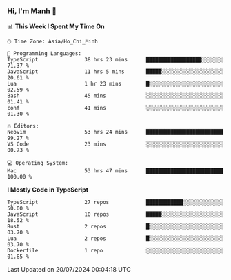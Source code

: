 ### Hi, I'm Manh 👋

<!--START_SECTION:waka-->
📊 **This Week I Spent My Time On** 

```text
🕑︎ Time Zone: Asia/Ho_Chi_Minh

💬 Programming Languages: 
TypeScript               38 hrs 23 mins      ██████████████████░░░░░░░   71.37 % 
JavaScript               11 hrs 5 mins       █████░░░░░░░░░░░░░░░░░░░░   20.61 % 
Lua                      1 hr 23 mins        █░░░░░░░░░░░░░░░░░░░░░░░░   02.59 % 
Bash                     45 mins             ░░░░░░░░░░░░░░░░░░░░░░░░░   01.41 % 
conf                     41 mins             ░░░░░░░░░░░░░░░░░░░░░░░░░   01.30 % 

🔥 Editors: 
Neovim                   53 hrs 24 mins      █████████████████████████   99.27 % 
VS Code                  23 mins             ░░░░░░░░░░░░░░░░░░░░░░░░░   00.73 % 

💻 Operating System: 
Mac                      53 hrs 47 mins      █████████████████████████   100.00 % 
```

**I Mostly Code in TypeScript** 

```text
TypeScript               27 repos            ████████████░░░░░░░░░░░░░   50.00 % 
JavaScript               10 repos            █████░░░░░░░░░░░░░░░░░░░░   18.52 % 
Rust                     2 repos             █░░░░░░░░░░░░░░░░░░░░░░░░   03.70 % 
Lua                      2 repos             █░░░░░░░░░░░░░░░░░░░░░░░░   03.70 % 
Dockerfile               1 repo              ░░░░░░░░░░░░░░░░░░░░░░░░░   01.85 % 
```




 Last Updated on 20/07/2024 00:04:18 UTC
<!--END_SECTION:waka-->
